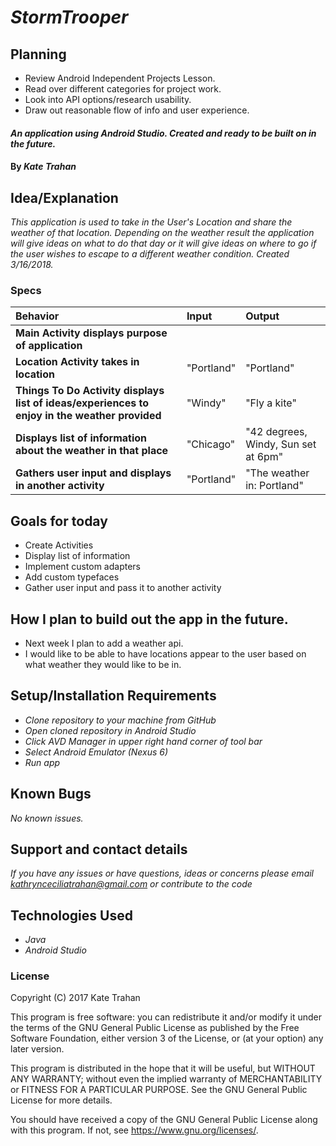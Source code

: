 # _StormTrooper_

## Planning

  * Review Android Independent Projects Lesson.
  * Read over different categories for project work.
  * Look into API options/research usability.
  * Draw out reasonable flow of info and user experience.

#### _An application using Android Studio. Created and ready to be built on in the future._

#### By _**Kate Trahan**_

## Idea/Explanation

_This application is used to take in the User's Location and share the weather of that location. Depending on the weather result the application will give ideas on what to do that day or it will give ideas on where to go if the user wishes to escape to a different weather condition. Created 3/16/2018._

### Specs
| Behavior | Input | Output |
| :-------------     | :------------- | :-------------
| **Main Activity displays purpose of application**| |  |
| **Location Activity takes in location**| "Portland" | "Portland" |
| **Things To Do Activity displays list of ideas/experiences to enjoy in the weather provided**| "Windy" | "Fly a kite"|
| **Displays list of information about the weather in that place** |"Chicago"| "42 degrees, Windy, Sun set at 6pm"|
| **Gathers user input and displays in another activity** |"Portland"|"The weather in: Portland"|


## Goals for today
* Create Activities
* Display list of information
* Implement custom adapters
* Add custom typefaces
* Gather user input and pass it to another activity

## How I plan to build out the app in the future.
* Next week I plan to add a weather api.
* I would like to be able to have locations appear to the user based on what weather they would like to be in.


## Setup/Installation Requirements

* _Clone repository to your machine from GitHub_
* _Open cloned repository in Android Studio_
* _Click AVD Manager in upper right hand corner of tool bar_
* _Select Android Emulator (Nexus 6)_
* _Run app_


## Known Bugs

_No known issues._

## Support and contact details

_If you have any issues or have questions, ideas or concerns please email kathrynceciliatrahan@gmail.com or contribute to the code_

## Technologies Used

* _Java_
* _Android Studio_


### License
Copyright (C) 2017 Kate Trahan

This program is free software: you can redistribute it and/or modify it under the terms of the GNU General Public License as published by the Free Software Foundation, either version 3 of the License, or (at your option) any later version.

This program is distributed in the hope that it will be useful, but WITHOUT ANY WARRANTY; without even the implied warranty of MERCHANTABILITY or FITNESS FOR A PARTICULAR PURPOSE. See the GNU General Public License for more details.

You should have received a copy of the GNU General Public License along with this program. If not, see https://www.gnu.org/licenses/.